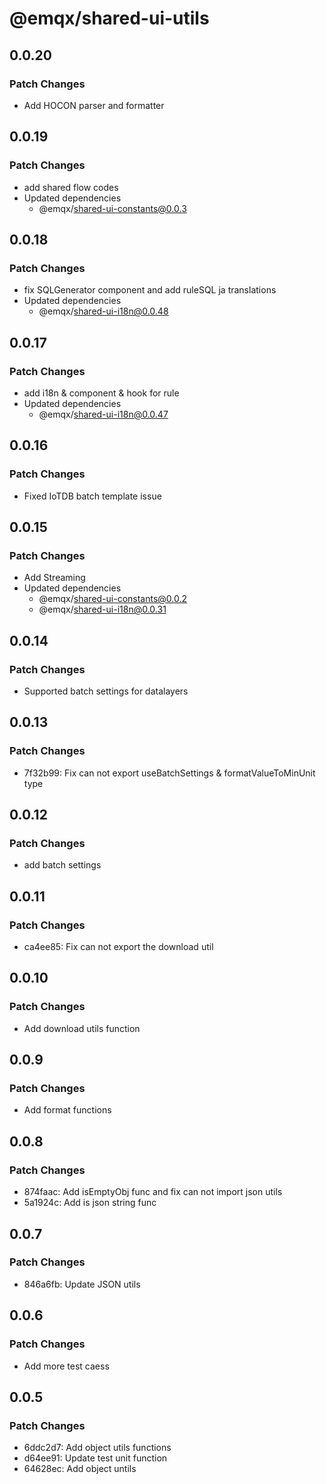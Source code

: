 # @emqx/shared-ui-utils

## 0.0.20

### Patch Changes

- Add HOCON parser and formatter

## 0.0.19

### Patch Changes

- add shared flow codes
- Updated dependencies
  - @emqx/shared-ui-constants@0.0.3

## 0.0.18

### Patch Changes

- fix SQLGenerator component and add ruleSQL ja translations
- Updated dependencies
  - @emqx/shared-ui-i18n@0.0.48

## 0.0.17

### Patch Changes

- add i18n & component & hook for rule
- Updated dependencies
  - @emqx/shared-ui-i18n@0.0.47

## 0.0.16

### Patch Changes

- Fixed IoTDB batch template issue

## 0.0.15

### Patch Changes

- Add Streaming
- Updated dependencies
  - @emqx/shared-ui-constants@0.0.2
  - @emqx/shared-ui-i18n@0.0.31

## 0.0.14

### Patch Changes

- Supported batch settings for datalayers

## 0.0.13

### Patch Changes

- 7f32b99: Fix can not export useBatchSettings & formatValueToMinUnit type

## 0.0.12

### Patch Changes

- add batch settings

## 0.0.11

### Patch Changes

- ca4ee85: Fix can not export the download util

## 0.0.10

### Patch Changes

- Add download utils function

## 0.0.9

### Patch Changes

- Add format functions

## 0.0.8

### Patch Changes

- 874faac: Add isEmptyObj func and fix can not import json utils
- 5a1924c: Add is json string func

## 0.0.7

### Patch Changes

- 846a6fb: Update JSON utils

## 0.0.6

### Patch Changes

- Add more test caess

## 0.0.5

### Patch Changes

- 6ddc2d7: Add object utils functions
- d64ee91: Update test unit function
- 64628ec: Add object untils

